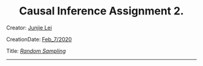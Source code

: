 <h1 style="text-align: center;" markdown="3">Causal Inference Assignment 2.</h1>

Creator: <u>Junjie Lei</u>

CreationDate: <u>Feb_7/2020</u>

Title: <u>*Random Sampling*</u>

---

